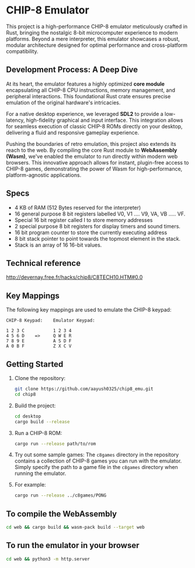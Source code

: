 # CHIP-8 Emulator

This project is a high-performance CHIP-8 emulator meticulously crafted in Rust, bringing the nostalgic 8-bit microcomputer experience to modern platforms. Beyond a mere interpreter, this emulator showcases a robust, modular architecture designed for optimal performance and cross-platform compatibility.

## Development Process: A Deep Dive

At its heart, the emulator features a highly optimized **core module** encapsulating all CHIP-8 CPU instructions, memory management, and peripheral interactions. This foundational Rust crate ensures precise emulation of the original hardware's intricacies.

For a native desktop experience, we leveraged **SDL2** to provide a low-latency, high-fidelity graphical and input interface. This integration allows for seamless execution of classic CHIP-8 ROMs directly on your desktop, delivering a fluid and responsive gameplay experience.

Pushing the boundaries of retro emulation, this project also extends its reach to the web. By compiling the core Rust module to **WebAssembly (Wasm)**, we've enabled the emulator to run directly within modern web browsers. This innovative approach allows for instant, plugin-free access to CHIP-8 games, demonstrating the power of Wasm for high-performance, platform-agnostic applications.

## Specs

- 4 KB of RAM (512 Bytes reserved for the interpreter)
- 16 general purpose 8 bit registers labelled V0, V1 .... V9, VA, VB ..... VF.
- Special 16 bit register called I to store memory addresses
- 2 special purpose 8 bit registers for display timers and sound timers.
- 16 bit program counter to store the currently executing address
- 8 bit stack pointer to point towards the topmost element in the stack.
- Stack is an array of 16 16-bit values.

## Technical reference

http://devernay.free.fr/hacks/chip8/C8TECH10.HTM#0.0

## Key Mappings

The following key mappings are used to emulate the CHIP-8 keypad:

```
CHIP-8 Keypad:    Emulator Keypad:

1 2 3 C           1 2 3 4
4 5 6 D    =>     Q W E R
7 8 9 E           A S D F
A 0 B F           Z X C V
```

## Getting Started

1. Clone the repository:
    ```bash
    git clone https://github.com/aayush0325/chip8_emu.git
    cd chip8
    ```

2. Build the project:
    ```bash
    cd desktop
    cargo build --release
    ```

3. Run a CHIP-8 ROM:
    ```bash
    cargo run --release path/to/rom
    ```

4. Try out some sample games:
    The `c8games` directory in the repository contains a collection of CHIP-8 games you can run with the emulator. Simply specify the path to a game file in the `c8games` directory when running the emulator.

5. For example:

    ```bash
    cargo run --release ../c8games/PONG
    ```

## To compile the WebAssembly

```bash
cd web && cargo build && wasm-pack build --target web
```

## To run the emulator in your browser

```bash
cd web && python3 -m http.server
```